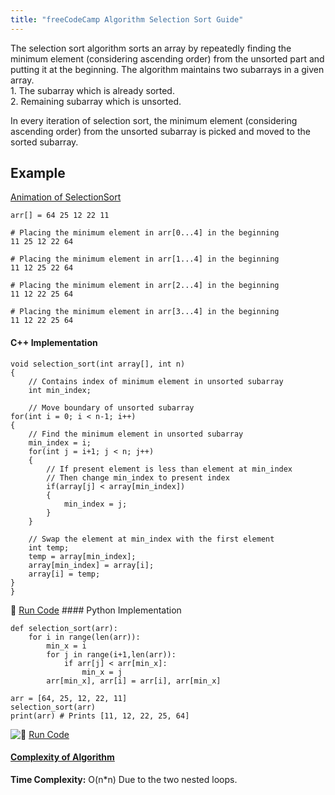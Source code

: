 ```yaml
---
title: "freeCodeCamp Algorithm Selection Sort Guide"
---
```


The selection sort algorithm sorts an array by repeatedly finding the minimum element (considering ascending order) from the unsorted part and putting it at the beginning. The algorithm maintains two subarrays in a given array.  
1\. The subarray which is already sorted.  
2\. Remaining subarray which is unsorted.

In every iteration of selection sort, the minimum element (considering ascending order) from the unsorted subarray is picked and moved to the sorted subarray.

## Example

[Animation of SelectionSort](http://www.sorting-algorithms.com/selection-sort)

    arr[] = 64 25 12 22 11

    # Placing the minimum element in arr[0...4] in the beginning
    11 25 12 22 64

    # Placing the minimum element in arr[1...4] in the beginning
    11 12 25 22 64

    # Placing the minimum element in arr[2...4] in the beginning
    11 12 22 25 64

    # Placing the minimum element in arr[3...4] in the beginning
    11 12 22 25 64

#### C++ Implementation

    void selection_sort(int array[], int n)
    {
        // Contains index of minimum element in unsorted subarray
        int min_index;

        // Move boundary of unsorted subarray
    for(int i = 0; i < n-1; i++)
    {
        // Find the minimum element in unsorted subarray
        min_index = i;
        for(int j = i+1; j < n; j++)
        {
            // If present element is less than element at min_index
            // Then change min_index to present index
            if(array[j] < array[min_index])
            {
                min_index = j;
            }
        }

        // Swap the element at min_index with the first element
        int temp;
        temp = array[min_index];
        array[min_index] = array[i];
        array[i] = temp;
    }
    }

:rocket: [Run Code](https://repl.it/CZa0) #### Python Implementation  

    def selection_sort(arr):
        for i in range(len(arr)):
            min_x = i
            for j in range(i+1,len(arr)):
                if arr[j] < arr[min_x]:
                    min_x = j
            arr[min_x], arr[i] = arr[i], arr[min_x]

    arr = [64, 25, 12, 22, 11]
    selection_sort(arr)
    print(arr) # Prints [11, 12, 22, 25, 64]

![:rocket:](https://forum.freecodecamp.com/images/emoji/emoji_one/rocket.png?v=3 ":rocket:") [Run Code](https://repl.it/CXwQ)

#### [Complexity of Algorithm](https://www.freecodecamp.com/videos/big-o-notation-what-it-is-and-why-you-should-care)

**Time Complexity:** O(n*n) Due to the two nested loops.
